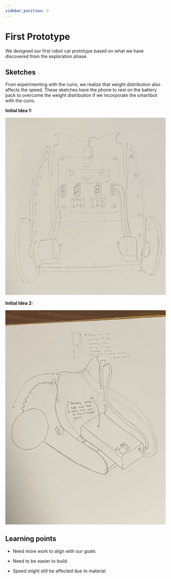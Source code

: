 ```yaml
---
sidebar_position: 3
---
```


# First Prototype

We designed our first robot car prototype based on what we have discovered from the exploration phase.

## Sketches

From experimenting with the curio, we realize that weight distribution also affects the speed. These sketches have the phone to rest on the battery pack to overcome the weight distribution if we incorporate the smartibot with the curio. 

**Initial Idea 1:**

![idea 1](/img/first-draft/idea1.jpg)


**Initial Idea 2:**

![idea 2](/img/first-draft/idea2.jpg)


## Learning points

- Need more work to align with our goals 
  
- Need to be easier to build

- Speed might still be affected due to material
